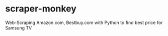 # scraper-monkey
Web-Scraping Amazon.com, Bestbuy.com with Python to find best price for Samsung TV
